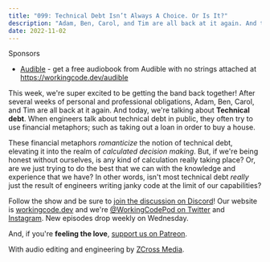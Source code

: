 ```yaml
---
title: "099: Technical Debt Isn’t Always A Choice. Or Is It?"
description: "Adam, Ben, Carol, and Tim are all back at it again. And today, we're talking about technical debt."
date: 2022-11-02
---
```


<script async defer onload="redcircleIframe();" src="https://api.podcache.net/embedded-player/sh/30227421-bc27-45c2-bfb4-861def7dd4cc/ep/053c9861-08e2-4ea4-82c7-701039149d7c"></script><div class="redcirclePlayer-053c9861-08e2-4ea4-82c7-701039149d7c"></div>

Sponsors

- [Audible](https://workingcode.dev/audible) - get a free audiobook from Audible with no strings attached at https://workingcode.dev/audible

This week, we're super excited to be getting the band back together! After several weeks of personal and professional obligations, Adam, Ben, Carol, and Tim are all back at it again. And today, we're talking about **Technical debt**. When engineers talk about technical debt in public, they often try to use financial metaphors; such as taking out a loan in order to buy a house.

These financial metaphors _romanticize_ the notion of technical debt, elevating it into the realm of _calculated decision making_. But, if we're being honest without ourselves, is any kind of calculation really taking place? Or, are we just trying to do the best that we can with the knowledge and experience that we have? In other words, isn't most technical debt _really_ just the result of engineers writing janky code at the limit of our capabilities?

Follow the show and be sure to [join the discussion on Discord][working-code-discord]! Our website is [workingcode.dev][working-code] and we're [@WorkingCodePod on Twitter][working-code-twitter] and [Instagram][working-code-instagram]. New episodes drop weekly on Wednesday.

And, if you're **feeling the love**, [support us on Patreon][working-code-patreon].

[working-code]: https://workingcode.dev/
[working-code-discord]: https://workingcode.dev/discord/
[working-code-instagram]: https://www.instagram.com/workingcodepod/
[working-code-patreon]: https://www.patreon.com/workingcodepod
[working-code-twitter]: https://twitter.com/WorkingCodePod

With audio editing and engineering by [ZCross Media](https://www.zcross.media/).
